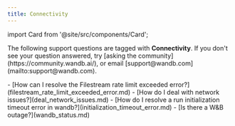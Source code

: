 ```yaml
---
title: Connectivity 
---
```

import Card from '@site/src/components/Card';

<Card className="card-light-gray">
  <p>The following support questions are tagged with <b>Connectivity</b>. If you don't see 
your question answered, try [asking the community](https://community.wandb.ai/), 
or email [support@wandb.com](mailto:support@wandb.com).</p>
</Card>
- [How can I resolve the Filestream rate limit exceeded error?](filestream_rate_limit_exceeded_error.md)
- [How do I deal with network issues?](deal_network_issues.md)
- [How do I resolve a run initialization timeout error in wandb?](initialization_timeout_error.md)
- [Is there a W&B outage?](wandb_status.md)
